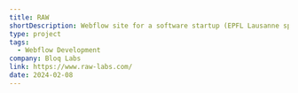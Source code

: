 ```yaml
---
title: RAW
shortDescription: Webflow site for a software startup (EPFL Lausanne spin-off).
type: project
tags:
  - Webflow Development
company: Bloq Labs
link: https://www.raw-labs.com/
date: 2024-02-08
---
```


